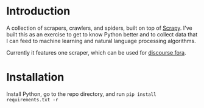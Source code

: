# Introduction
A collection of scrapers, crawlers, and spiders, built on top of [Scrapy](https://scrapy.org/). I've built this as an exercise to get to know Python better and to collect data that I can feed to machine learning and natural language processing algorithms.

Currently it features one scraper, which can be used for [discourse fora](discourse_forum).

# Installation
Install Python, go to the repo directory, and run `pip install requirements.txt -r`
